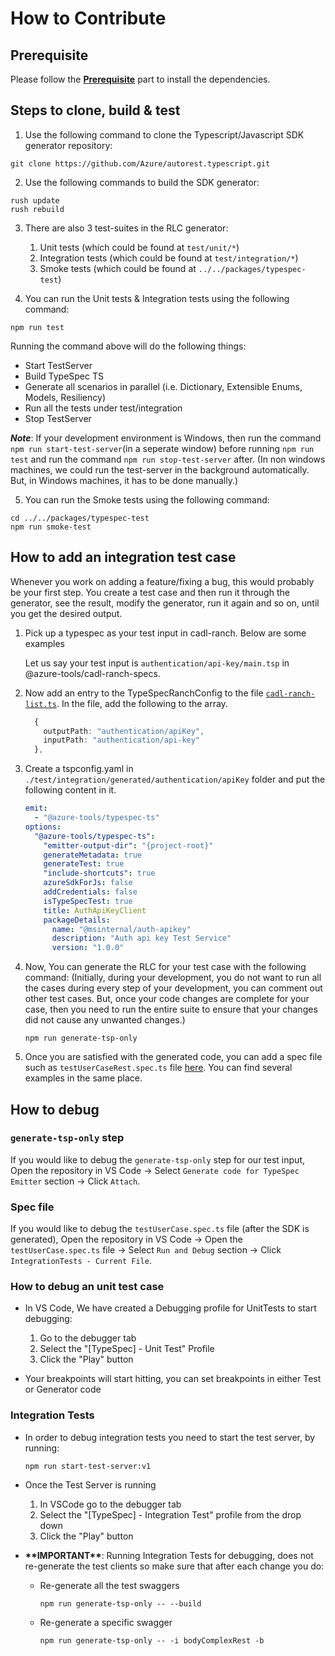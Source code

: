 # How to Contribute

## Prerequisite

Please follow the **[Prerequisite](../../CONTRIBUTING.md#prerequisites)** part to install the dependencies.

## Steps to clone, build & test

1. Use the following command to clone the Typescript/Javascript SDK generator repository:

```
git clone https://github.com/Azure/autorest.typescript.git
```

2. Use the following commands to build the SDK generator:

```
rush update
rush rebuild
```

3. There are also 3 test-suites in the RLC generator:

   1. Unit tests (which could be found at `test/unit/*`)
   2. Integration tests (which could be found at `test/integration/*`)
   3. Smoke tests (which could be found at `../../packages/typespec-test`)

1. You can run the Unit tests & Integration tests using the following command:

```
npm run test
```

Running the command above will do the following things:

- Start TestServer
- Build TypeSpec TS
- Generate all scenarios in parallel (i.e. Dictionary, Extensible Enums, Models, Resiliency)
- Run all the tests under test/integration
- Stop TestServer

**_Note_**: If your development environment is Windows, then run the command `npm run start-test-server`(in a seperate window) before running `npm run test` and run the command `npm run stop-test-server` after. (In non windows machines, we could run the test-server in the background automatically. But, in Windows machines, it has to be done manually.)

5. You can run the Smoke tests using the following command:

```shell
cd ../../packages/typespec-test
npm run smoke-test
```

## How to add an integration test case

Whenever you work on adding a feature/fixing a bug, this would probably be your first step. You create a test case and then run it through the generator, see the result, modify the generator, run it again and so on, until you get the desired output.

1. Pick up a typespec as your test input in cadl-ranch. Below are some examples

   Let us say your test input is `authentication/api-key/main.tsp` in @azure-tools/cadl-ranch-specs.

1. Now add an entry to the TypeSpecRanchConfig to the file [`cadl-ranch-list.ts`](./test/commands/cadl-ranch-list.ts). In the file, add the following to the array.

   ```typescript
     {
       outputPath: "authentication/apiKey",
       inputPath: "authentication/api-key"
     },
   ```

1. Create a tspconfig.yaml in `./test/integration/generated/authentication/apiKey` folder and put the following content in it.

   ```yaml
   emit:
     - "@azure-tools/typespec-ts"
   options:
     "@azure-tools/typespec-ts":
       "emitter-output-dir": "{project-root}"
       generateMetadata: true
       generateTest: true
       "include-shortcuts": true
       azureSdkForJs: false
       addCredentials: false
       isTypeSpecTest: true
       title: AuthApiKeyClient
       packageDetails:
         name: "@msinternal/auth-apikey"
         description: "Auth api key Test Service"
         version: "1.0.0"
   ```

1. Now, You can generate the RLC for your test case with the following command: (Initially, during your development, you do not want to run all the cases during every step of your development, you can comment out other test cases. But, once your code changes are complete for your case, then you need to run the entire suite to ensure that your changes did not cause any unwanted changes.)

   ```shell
   npm run generate-tsp-only
   ```

1. Once you are satisfied with the generated code, you can add a spec file such as `testUserCaseRest.spec.ts` file [here](./test/integration). You can find several examples in the same place.

## How to debug

### `generate-tsp-only` step

If you would like to debug the `generate-tsp-only` step for our test input, Open the repository in VS Code -> Select `Generate code for TypeSpec Emitter` section -> Click `Attach`.

### Spec file

If you would like to debug the `testUserCase.spec.ts` file (after the SDK is generated), Open the repository in VS Code -> Open the `testUserCase.spec.ts` file -> Select `Run and Debug` section -> Click `IntegrationTests - Current File`.

### How to debug an unit test case

- In VS Code, We have created a Debugging profile for UnitTests to start debugging:

  1. Go to the debugger tab
  2. Select the "[TypeSpec] - Unit Test" Profile
  3. Click the "Play" button

- Your breakpoints will start hitting, you can set breakpoints in either Test or Generator code

### Integration Tests

- In order to debug integration tests you need to start the test server, by running:

      npm run start-test-server:v1

- Once the Test Server is running

  1. In VSCode go to the debugger tab
  2. Select the "[TypeSpec] - Integration Test" profile from the drop down
  3. Click the "Play" button

- **\*\***IMPORTANT**\*\***: Running Integration Tests for debugging, does not re-generate the test clients so make sure that after each change you do:

  - Re-generate all the test swaggers

        npm run generate-tsp-only -- --build

  - Re-generate a specific swagger

        npm run generate-tsp-only -- -i bodyComplexRest -b
